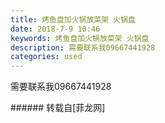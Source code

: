 ```yaml
---
title: 烤鱼盘加火锅放菜架 火锅盘
date: 2018-7-9 10:46
keywords: 烤鱼盘加火锅放菜架 火锅盘
description: 需要联系我09667441928
categories: used
---
```

<td class="t_f" id="postmessage_1493712">

需要联系我09667441928<br/>
<img alt="" border="0" class="zoom" data-cf-modified-bacd4c822a992ed17b1c356b-="" file="http://www.flw.ph/data/appbyme/upload/image/201807/09/czYlTChcQGqM.jpg" id="aimg_neZKj" lazyloadthumb="1" onclick="" onmouseover="" src="http://www.flw.ph/data/appbyme/upload/image/201807/09/czYlTChcQGqM.jpg"/><br/>
<img alt="" border="0" class="zoom" data-cf-modified-bacd4c822a992ed17b1c356b-="" file="http://www.flw.ph/data/appbyme/upload/image/201807/09/ATNRhLMrc8vy.jpg" id="aimg_lKIUv" lazyloadthumb="1" onclick="" onmouseover="" src="http://www.flw.ph/data/appbyme/upload/image/201807/09/ATNRhLMrc8vy.jpg"/><br/>
<img alt="" border="0" class="zoom" data-cf-modified-bacd4c822a992ed17b1c356b-="" file="http://www.flw.ph/data/appbyme/upload/image/201807/09/uKZO6HajTAHO.jpg" id="aimg_AS5U1" lazyloadthumb="1" onclick="" onmouseover="" src="http://www.flw.ph/data/appbyme/upload/image/201807/09/uKZO6HajTAHO.jpg"/><br/>
<img alt="" border="0" class="zoom" data-cf-modified-bacd4c822a992ed17b1c356b-="" file="http://www.flw.ph/data/appbyme/upload/image/201807/09/4L7fTFGCR7BC.jpg" id="aimg_M3iTQ" lazyloadthumb="1" onclick="" onmouseover="" src="http://www.flw.ph/data/appbyme/upload/image/201807/09/4L7fTFGCR7BC.jpg"/><br/>
<img alt="" border="0" class="zoom" data-cf-modified-bacd4c822a992ed17b1c356b-="" file="http://www.flw.ph/data/appbyme/upload/image/201807/09/fRROYRJnU1fU.jpg" id="aimg_tAaMT" lazyloadthumb="1" onclick="" onmouseover="" src="http://www.flw.ph/data/appbyme/upload/image/201807/09/fRROYRJnU1fU.jpg"/><br/>
</td>
###### 转载自[菲龙网]